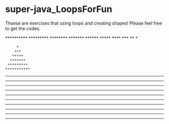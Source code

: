 # super-java_LoopsForFun

Thsese are exercises that using loops and creating shapes!
Please feel free to get the codes.

<Reverse Triangle>
********** 
********* 
******** 
******* 
****** 
***** 
**** 
*** 
** 
* 


<Christmas Tree>
  
         *
        ***
       *****
      *******
     *********
    ***********
   *************
  ***************
 *****************
*******************
  *  *  *  *  *  *
  *  *  *  *  *  *
  *  *  *  *  *  *
  *  *  *  *  *  *
  *  *  *  *  *  *
  *  *  *  *  *  *

